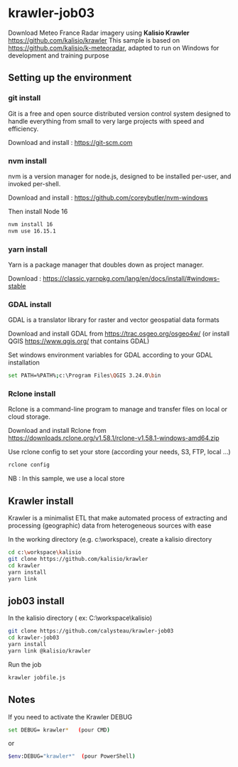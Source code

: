 # krawler-job03

 Download Meteo France Radar imagery using __Kalisio Krawler__ https://github.com/kalisio/krawler
 This sample is based on https://github.com/kalisio/k-meteoradar, adapted to run on Windows for development and training purpose

## Setting up the environment

### git install
Git is a free and open source distributed version control system designed to handle everything from small to very large projects with speed and efficiency.

Download and install : https://git-scm.com

### nvm install
nvm is a version manager for node.js, designed to be installed per-user, and invoked per-shell.

Download and install : https://github.com/coreybutler/nvm-windows

Then install Node 16

```bash
nvm install 16
nvm use 16.15.1
```

### yarn install
Yarn is a package manager that doubles down as project manager.

Download : https://classic.yarnpkg.com/lang/en/docs/install/#windows-stable

### GDAL install
GDAL is a translator library for raster and vector geospatial data formats

Download and install GDAL from https://trac.osgeo.org/osgeo4w/ (or install QGIS https://www.qgis.org/ that contains GDAL)

Set windows environment variables for GDAL according to your GDAL installation

```bash
set PATH=%PATH%;c:\Program Files\QGIS 3.24.0\bin
```

### Rclone install
Rclone is a command-line program to manage and transfer files on local or cloud storage.

Download and install Rclone from https://downloads.rclone.org/v1.58.1/rclone-v1.58.1-windows-amd64.zip

Use rclone config to set your store (according your needs, S3, FTP, local ...)

```bash
rclone config
```
NB : In this sample, we use a local store

## Krawler install
Krawler is a minimalist ETL that make automated process of extracting and processing (geographic) data from heterogeneous sources with ease

In the working directory (e.g. c:\workspace), create a kalisio directory

```bash
cd c:\workspace\kalisio
git clone https://github.com/kalisio/krawler
cd krawler
yarn install
yarn link
```

## job03 install
In the kalisio directory ( ex: C:\workspace\kalisio)

```bash
git clone https://github.com/calysteau/krawler-job03
cd krawler-job03
yarn install
yarn link @kalisio/krawler
```

Run the job
```bash
krawler jobfile.js
```

## Notes

If you need to activate the Krawler DEBUG

```bash
set DEBUG= krawler*   (pour CMD)
```
or 
```bash
$env:DEBUG="krawler*"  (pour PowerShell)
```
